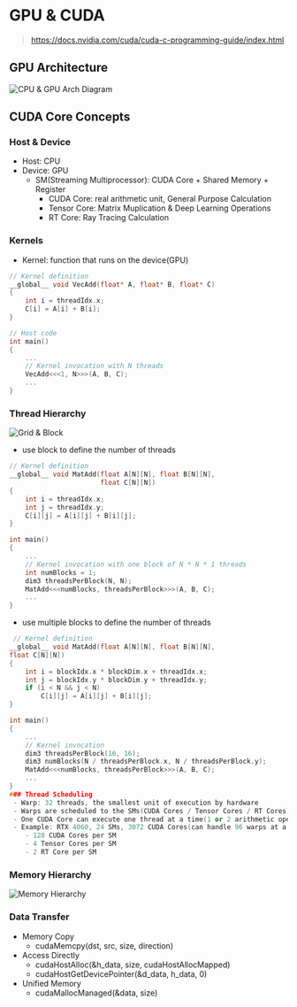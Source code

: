 # GPU & CUDA
> https://docs.nvidia.com/cuda/cuda-c-programming-guide/index.html
## GPU Architecture
![CPU & GPU Arch Diagram](https://docs.nvidia.com/cuda/cuda-c-programming-guide/_images/gpu-devotes-more-transistors-to-data-processing.png)

## CUDA Core Concepts
### Host & Device
 - Host: CPU
 - Device: GPU
    - SM(Streaming Multiprocessor): CUDA Core + Shared Memory + Register
        - CUDA Core: real arithmetic unit, General Purpose Calculation
        - Tensor Core: Matrix Muplication & Deep Learning Operations
        - RT Core: Ray Tracing Calculation
### Kernels
 - Kernel: function that runs on the device(GPU)
```c++
// Kernel definition
__global__ void VecAdd(float* A, float* B, float* C)
{
    int i = threadIdx.x;
    C[i] = A[i] + B[i];
}

// Host code
int main()
{
    ...
    // Kernel invocation with N threads
    VecAdd<<<1, N>>>(A, B, C);
    ...
}
```
### Thread Hierarchy
![Grid & Block](https://docs.nvidia.com/cuda/cuda-c-programming-guide/_images/grid-of-thread-blocks.png)
 - use block to define the number of threads
```c++
// Kernel definition
__global__ void MatAdd(float A[N][N], float B[N][N],
                       float C[N][N])
{
    int i = threadIdx.x;
    int j = threadIdx.y;
    C[i][j] = A[i][j] + B[i][j];
}

int main()
{
    ...
    // Kernel invocation with one block of N * N * 1 threads
    int numBlocks = 1;
    dim3 threadsPerBlock(N, N);
    MatAdd<<<numBlocks, threadsPerBlock>>>(A, B, C);
    ...
}
```
 - use multiple blocks to define the number of threads
```c++
 // Kernel definition
__global__ void MatAdd(float A[N][N], float B[N][N],
float C[N][N])
{
    int i = blockIdx.x * blockDim.x + threadIdx.x;
    int j = blockIdx.y * blockDim.y + threadIdx.y;
    if (i < N && j < N)
        C[i][j] = A[i][j] + B[i][j];
}

int main()
{
    ...
    // Kernel invocation
    dim3 threadsPerBlock(16, 16);
    dim3 numBlocks(N / threadsPerBlock.x, N / threadsPerBlock.y);
    MatAdd<<<numBlocks, threadsPerBlock>>>(A, B, C);
    ...
}
### Thread Scheduling
 - Warp: 32 threads, the smallest unit of execution by hardware
 - Warps are scheduled to the SMs(CUDA Cores / Tensor Cores / RT Cores)
 - One CUDA Core can execute one thread at a time(1 or 2 arithmetic operations per cycle)
 - Example: RTX 4060, 24 SMs, 3072 CUDA Cores(can handle 96 warps at a time)
    - 128 CUDA Cores per SM
    - 4 Tensor Cores per SM
    - 2 RT Core per SM
```
### Memory Hierarchy
![Memory Hierarchy](https://docs.nvidia.com/cuda/cuda-c-programming-guide/_images/memory-hierarchy.png)
### Data Transfer
 - Memory Copy
    - cudaMemcpy(dst, src, size, direction)
 - Access Directly
    - cudaHostAlloc(&h_data, size, cudaHostAllocMapped)
    - cudaHostGetDevicePointer(&d_data, h_data, 0)
 - Unified Memory
    - cudaMallocManaged(&data, size)
